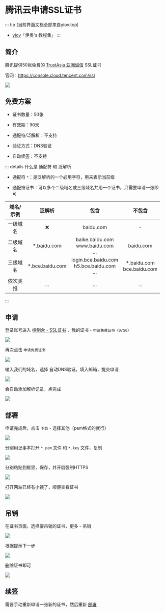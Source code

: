 # 腾讯云申请SSL证书

::: tip (当前界面文档全部来自yiov.top) 
* [yiov](https://yiov.top/)「伊奥's 教程集」
:::

## 简介

腾讯提供50张免费的 [TrustAsia 亚洲诚信](https://www.trustasia.com/) SSL证书

官网：https://console.cloud.tencent.com/ssl

![](/ssl/tencent/tencent-01.png)



## 免费方案

* 证书数量：50张

* 有效期：90天

* 通配符/泛解析：不支持

* 验证方式：DNS验证

* 自动续签：不支持


::: details 什么是 通配符 和 泛解析

* 通配符 `*`：是泛解析的一个必用字符，用来表示当前级

* 通配符证书：可以多个二级域名或三级域名共用一个证书，只需要申请一张即可

| 域名/示例 | 泛解析 | 包含 | 不包含 |
|:-:|:-:|:-:|:-:|
| 一级域名 | ❌ | baidu.com | - |
| 二级域名 | *.baidu.com | baike.baidu.com<br>www.baidu.com<br>... | baidu.com |
| 三级域名 | *.bce.baidu.com | login.bce.baidu.com<br>h5.bce.baidu.com<br>... | *.baidu.com<br>bce.baidu.com |
| 依次类推 | ... | ... | ... |
:::





## 申请

登录账号进入 [控制台 - SSL证书](https://console.cloud.tencent.com/ssl) ，我的证书 - `申请免费证书（0/50）`

![](/ssl/tencent/tencent-02.png)

再次点击 `申请免费证书`

![](/ssl/tencent/tencent-03.png)

输入我们的域名，选择 自动DNS验证，填入邮箱，提交申请

![](/ssl/tencent/tencent-04.png)

会自动添加解析记录，点完成

![](/ssl/tencent/tencent-05.png)




## 部署

申请完成后，点击 `下载` - 选择其他（pem格式的就行）

![](/ssl/tencent/tencent-06.png)

分别用记事本打开 `*.pem` 文件 和 `*.key` 文件，复制

![](/ssl/tencent/tencent-07.png)

分别粘贴到框里，保存，并开启强制HTTPS

![](/ssl/tencent/tencent-08.png)

打开网站已经有小锁了，顺便查看证书

![](/ssl/tencent/tencent-09.png)



## 吊销

在证书页面，选择要吊销的证书，更多 - 吊销

![](/ssl/tencent/tencent-10.png)

根据提示下一步

![](/ssl/tencent/tencent-11.png)

删除证书即可

![](/ssl/tencent/tencent-12.png)



## 续签

需要手动重新申请一张新的证书，然后重新 [部署](#部署)